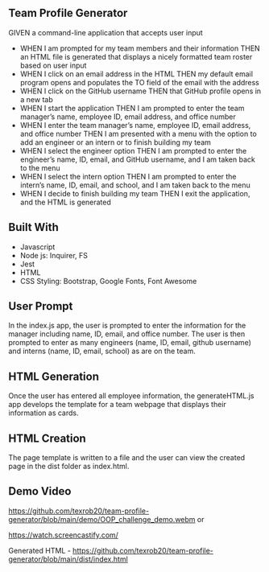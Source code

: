 ## Team Profile  Generator
GIVEN a command-line application that accepts user input
- WHEN I am prompted for my team members and their information THEN an HTML file is generated that displays a nicely formatted team roster based on user input
- WHEN I click on an email address in the HTML THEN my default email program opens and populates the TO field of the email with the address
- WHEN I click on the GitHub username THEN that GitHub profile opens in a new tab
- WHEN I start the application THEN I am prompted to enter the team manager’s name, employee ID, email address, and office number
- WHEN I enter the team manager’s name, employee ID, email address, and office number THEN I am presented with a menu with the option to add an engineer or an intern or to finish building my team 
- WHEN I select the engineer option THEN I am prompted to enter the engineer’s name, ID, email, and GitHub username, and I am taken back to the menu
- WHEN I select the intern option THEN I am prompted to enter the intern’s name, ID, email, and school, and I am taken back to the menu
- WHEN I decide to finish building my team THEN I exit the application, and the HTML is generated

## Built With
- Javascript
- Node js: Inquirer, FS
- Jest
- HTML
- CSS Styling: Bootstrap, Google Fonts, Font Awesome

## User Prompt
In the index.js app, the user is prompted to enter the information for the manager including name, ID, email, and office number.  The user is then prompted to enter as many engineers (name, ID, email, github username) and interns (name, ID, email, school) as are on the team.

## HTML Generation
Once the user has entered all employee information, the generateHTML.js app develops the template for a team webpage that displays their information as cards.  

## HTML Creation
The page template is written to a file and the user can view the created page in the dist folder as index.html.

## Demo Video
https://github.com/texrob20/team-profile-generator/blob/main/demo/OOP_challenge_demo.webm or

https://watch.screencastify.com/

Generated HTML - https://github.com/texrob20/team-profile-generator/blob/main/dist/index.html